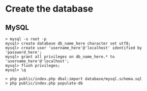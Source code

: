 Create the database
===================

MySQL
-----
```shell
> mysql -u root -p
mysql> create database db_name_here character set utf8;
mysql> create user 'username_here'@'localhost' identified by 'password_here';
mysql> grant all privileges on db_name_here.* to 'username_here'@'localhost';
mysql> flush privileges;
mysql> \q

> php public/index.php dbal:import database/mysql.schema.sql
> php public/index.php populate-db
```
